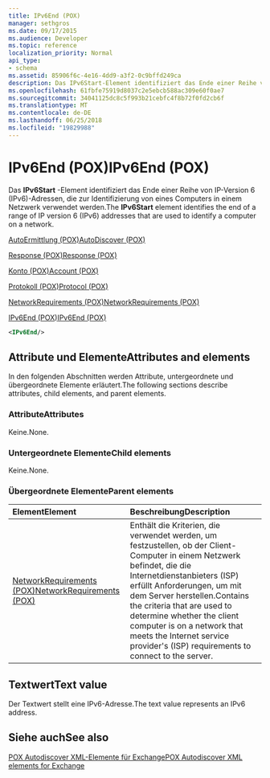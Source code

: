 ```yaml
---
title: IPv6End (POX)
manager: sethgros
ms.date: 09/17/2015
ms.audience: Developer
ms.topic: reference
localization_priority: Normal
api_type:
- schema
ms.assetid: 85906f6c-4e16-4dd9-a3f2-0c9bffd249ca
description: Das IPv6Start-Element identifiziert das Ende einer Reihe von IP-Version 6 (IPv6)-Adressen, die zur Identifizierung von eines Computers in einem Netzwerk verwendet werden.
ms.openlocfilehash: 61fbfe75919d8037c2e5ebcb588ac309e60f0ae7
ms.sourcegitcommit: 34041125dc8c5f993b21cebfc4f8b72f0fd2cb6f
ms.translationtype: MT
ms.contentlocale: de-DE
ms.lasthandoff: 06/25/2018
ms.locfileid: "19829988"
---
```

# <a name="ipv6end-pox"></a><span data-ttu-id="ac655-103">IPv6End (POX)</span><span class="sxs-lookup"><span data-stu-id="ac655-103">IPv6End (POX)</span></span>

<span data-ttu-id="ac655-104">Das **IPv6Start** -Element identifiziert das Ende einer Reihe von IP-Version 6 (IPv6)-Adressen, die zur Identifizierung von eines Computers in einem Netzwerk verwendet werden.</span><span class="sxs-lookup"><span data-stu-id="ac655-104">The **IPv6Start** element identifies the end of a range of IP version 6 (IPv6) addresses that are used to identify a computer on a network.</span></span> 
  
[<span data-ttu-id="ac655-105">AutoErmittlung (POX)</span><span class="sxs-lookup"><span data-stu-id="ac655-105">AutoDiscover (POX)</span></span>](autodiscover-pox.md)
  
[<span data-ttu-id="ac655-106">Response (POX)</span><span class="sxs-lookup"><span data-stu-id="ac655-106">Response (POX)</span></span>](response-pox.md)
  
[<span data-ttu-id="ac655-107">Konto (POX)</span><span class="sxs-lookup"><span data-stu-id="ac655-107">Account (POX)</span></span>](account-pox.md)
  
[<span data-ttu-id="ac655-108">Protokoll (POX)</span><span class="sxs-lookup"><span data-stu-id="ac655-108">Protocol (POX)</span></span>](protocol-pox.md)
  
[<span data-ttu-id="ac655-109">NetworkRequirements (POX)</span><span class="sxs-lookup"><span data-stu-id="ac655-109">NetworkRequirements (POX)</span></span>](networkrequirements-pox.md)
  
[<span data-ttu-id="ac655-110">IPv6End (POX)</span><span class="sxs-lookup"><span data-stu-id="ac655-110">IPv6End (POX)</span></span>](ipv6end-pox.md)
  
```xml
<IPv6End/>
```

## <a name="attributes-and-elements"></a><span data-ttu-id="ac655-111">Attribute und Elemente</span><span class="sxs-lookup"><span data-stu-id="ac655-111">Attributes and elements</span></span>

<span data-ttu-id="ac655-112">In den folgenden Abschnitten werden Attribute, untergeordnete und übergeordnete Elemente erläutert.</span><span class="sxs-lookup"><span data-stu-id="ac655-112">The following sections describe attributes, child elements, and parent elements.</span></span>
  
### <a name="attributes"></a><span data-ttu-id="ac655-113">Attribute</span><span class="sxs-lookup"><span data-stu-id="ac655-113">Attributes</span></span>

<span data-ttu-id="ac655-114">Keine.</span><span class="sxs-lookup"><span data-stu-id="ac655-114">None.</span></span>
  
### <a name="child-elements"></a><span data-ttu-id="ac655-115">Untergeordnete Elemente</span><span class="sxs-lookup"><span data-stu-id="ac655-115">Child elements</span></span>

<span data-ttu-id="ac655-116">Keine.</span><span class="sxs-lookup"><span data-stu-id="ac655-116">None.</span></span>
  
### <a name="parent-elements"></a><span data-ttu-id="ac655-117">Übergeordnete Elemente</span><span class="sxs-lookup"><span data-stu-id="ac655-117">Parent elements</span></span>

|<span data-ttu-id="ac655-118">**Element**</span><span class="sxs-lookup"><span data-stu-id="ac655-118">**Element**</span></span>|<span data-ttu-id="ac655-119">**Beschreibung**</span><span class="sxs-lookup"><span data-stu-id="ac655-119">**Description**</span></span>|
|:-----|:-----|
|[<span data-ttu-id="ac655-120">NetworkRequirements (POX)</span><span class="sxs-lookup"><span data-stu-id="ac655-120">NetworkRequirements (POX)</span></span>](networkrequirements-pox.md) <br/> |<span data-ttu-id="ac655-121">Enthält die Kriterien, die verwendet werden, um festzustellen, ob der Client-Computer in einem Netzwerk befindet, die die Internetdienstanbieters (ISP) erfüllt Anforderungen, um mit dem Server herstellen.</span><span class="sxs-lookup"><span data-stu-id="ac655-121">Contains the criteria that are used to determine whether the client computer is on a network that meets the Internet service provider's (ISP) requirements to connect to the server.</span></span>  <br/> |
   
## <a name="text-value"></a><span data-ttu-id="ac655-122">Textwert</span><span class="sxs-lookup"><span data-stu-id="ac655-122">Text value</span></span>

<span data-ttu-id="ac655-123">Der Textwert stellt eine IPv6-Adresse.</span><span class="sxs-lookup"><span data-stu-id="ac655-123">The text value represents an IPv6 address.</span></span>
  
## <a name="see-also"></a><span data-ttu-id="ac655-124">Siehe auch</span><span class="sxs-lookup"><span data-stu-id="ac655-124">See also</span></span>



[<span data-ttu-id="ac655-125">POX Autodiscover XML-Elemente für Exchange</span><span class="sxs-lookup"><span data-stu-id="ac655-125">POX Autodiscover XML elements for Exchange</span></span>](pox-autodiscover-xml-elements-for-exchange.md)

